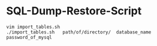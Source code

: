 # SQL-Dump-Restore-Script

```
vim import_tables.sh  
./import_tables.sh   path/of/directory/  database_name  password_of_mysql
```
